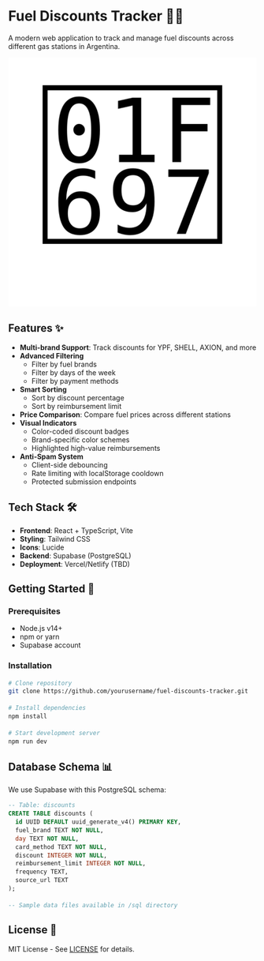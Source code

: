# Fuel Discounts Tracker 🚗💸

A modern web application to track and manage fuel discounts across different gas stations in Argentina.

![App Screenshot](public/favicon.svg) <!-- Consider adding actual screenshot later -->

## Features ✨

- **Multi-brand Support**: Track discounts for YPF, SHELL, AXION, and more
- **Advanced Filtering**
  - Filter by fuel brands
  - Filter by days of the week
  - Filter by payment methods
- **Smart Sorting**
  - Sort by discount percentage
  - Sort by reimbursement limit
- **Price Comparison**: Compare fuel prices across different stations
- **Visual Indicators**
  - Color-coded discount badges
  - Brand-specific color schemes
  - Highlighted high-value reimbursements
- **Anti-Spam System**
  - Client-side debouncing
  - Rate limiting with localStorage cooldown
  - Protected submission endpoints

## Tech Stack 🛠️

- **Frontend**: React + TypeScript, Vite
- **Styling**: Tailwind CSS
- **Icons**: Lucide
- **Backend**: Supabase (PostgreSQL)
- **Deployment**: Vercel/Netlify (TBD)

## Getting Started 🚀

### Prerequisites

- Node.js v14+
- npm or yarn
- Supabase account

### Installation

```bash
# Clone repository
git clone https://github.com/yourusername/fuel-discounts-tracker.git

# Install dependencies
npm install

# Start development server
npm run dev
```

## Database Schema 📊

We use Supabase with this PostgreSQL schema:

```sql
-- Table: discounts
CREATE TABLE discounts (
  id UUID DEFAULT uuid_generate_v4() PRIMARY KEY,
  fuel_brand TEXT NOT NULL,
  day TEXT NOT NULL,
  card_method TEXT NOT NULL,
  discount INTEGER NOT NULL,
  reimbursement_limit INTEGER NOT NULL,
  frequency TEXT,
  source_url TEXT
);

-- Sample data files available in /sql directory
```

## License 📄

MIT License - See [LICENSE](LICENSE) for details.
 
